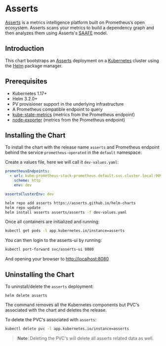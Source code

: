 # Asserts

[Asserts](http://www.asserts.ai) is a metrics intelligence platform built on Prometheus’s open ecosystem. Asserts scans your metrics to build a dependency graph and then analyzes them using Asserts's [SAAFE](https://docs.asserts.ai/understanding-saafe-model) model.

## Introduction

This chart bootstraps an [Asserts](https://www.asserts.ai) deployment on a [Kubernetes](https://kubernetes.io) cluster using the [Helm](https://helm.sh) package manager.

## Prerequisites

- Kubernetes 1.17+
- Helm 3.2.0+
- PV provisioner support in the underlying infrastructure
- A Prometheus compatible endpoint to query
- [kube-state-metrics](https://github.com/prometheus-community/helm-charts/tree/main/charts/kube-state-metrics) (metrics from the Prometheus endpoint)
- [node-exporter](https://github.com/prometheus-community/helm-charts/tree/main/charts/prometheus-node-exporter) (metrics from the Prometheus endpoint)

## Installing the Chart

To install the chart with the release name `asserts` and Prometheus endpoint behind the service `prometheus-operated` in the `default` namespace:

Create a values file, here we will call it `dev-values.yaml`:

```yaml
prometheusEndpoints:
  - url: kube-prometheus-stack-prometheus.default.svc.cluster.local:9090
    scheme: http
    env: dev

assertsClusterEnv: dev
```

```bash
helm repo add asserts https://asserts.github.io/helm-charts
helm repo update
helm install asserts asserts/asserts -f dev-values.yaml
```

Once all containers are initialized and running:

```bash
kubectl get pods -l app.kubernetes.io/instance=asserts
```

You can then login to the asserts-ui by running:

```bash
kubectl port-forward svc/asserts-ui 8080
```

And opening your browser to [http://localhost:8080](http://localhost:8080)

## Uninstalling the Chart

To uninstall/delete the `asserts` deployment:

```console
helm delete asserts
```

The command removes all the Kubernetes components but PVC's associated with the chart and deletes the release.

To delete the PVC's associated with `asserts`:

```bash
kubectl delete pvc -l app.kubernetes.io/instance=asserts
```

> **Note**: Deleting the PVC's will delete all asserts related data as well.


